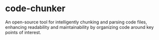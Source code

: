 # code-chunker
An open-source tool for intelligently chunking and parsing code files, enhancing readability and maintainability by organizing code around key points of interest.
